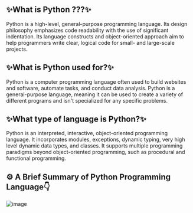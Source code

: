 ## ✨What is Python ???✨
Python is a high-level, general-purpose programming language. Its design philosophy emphasizes code readability with the use of significant indentation. Its language constructs and object-oriented approach aim to help programmers write clear, logical code for small- and large-scale projects.
## ✨What is Python used for?✨
Python is a computer programming language often used to build websites and software, automate tasks, and conduct data analysis. Python is a general-purpose language, meaning it can be used to create a variety of different programs and isn't specialized for any specific problems.
## ✨What type of language is Python?✨
Python is an interpreted, interactive, object-oriented programming language. It incorporates modules, exceptions, dynamic typing, very high level dynamic data types, and classes. It supports multiple programming paradigms beyond object-oriented programming, such as procedural and functional programming.
## ⚙ A Brief Summary of Python Programming Language👇
![image](https://user-images.githubusercontent.com/90320839/163684055-21541db1-6320-4f0a-9e15-a5e69fa20fcd.png)

